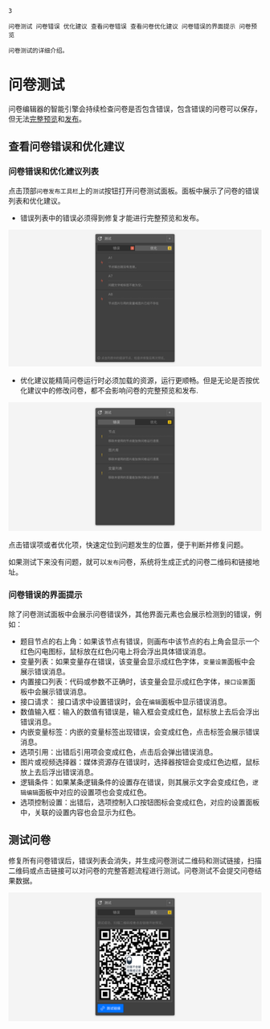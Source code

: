 ```index
3
```
```tag
问卷测试 问卷错误 优化建议 查看问卷错误 查看问卷优化建议 问卷错误的界面提示 问卷预览
```
```summary
问卷测试的详细介绍。
```
# 问卷测试

问卷编辑器的智能引擎会持续检查问卷是否包含错误，包含错误的问卷可以保存，但无法[完整预览](./02realTimeAndFullPreview.md)和[发布](../08publish/concept.md)。

## 查看问卷错误和优化建议

### 问卷错误和优化建议列表
点击顶部`问卷发布工具栏`上的`测试`按钮打开问卷测试面板。面板中展示了问卷的错误列表和优化建议。

+ 错误列表中的错误必须得到修复才能进行完整预览和发布。

<img src='./assets/03debugAndTest/error.png'>

+ 优化建议能精简问卷运行时必须加载的资源，运行更顺畅。但是无论是否按优化建议中的修改问卷，都不会影响问卷的完整预览和发布.
  
<img src='./assets/03debugAndTest/optimize.png'>

点击错误项或者优化项，快速定位到问题发生的位置，便于判断并修复问题。

如果测试下来没有问题，就可以`发布`问卷，系统将生成正式的问卷二维码和链接地址。

### 问卷错误的界面提示
除了问卷测试面板中会展示问卷错误外，其他界面元素也会展示检测到的错误，例如：
+ 题目节点的右上角：如果该节点有错误，则画布中该节点的右上角会显示一个红色闪电图标，鼠标放在红色闪电上将会浮出具体错误消息。
+ 变量列表：如果变量存在错误，该变量会显示成红色字体，`变量设置`面板中会展示错误消息。
+ 内置接口列表：代码或参数不正确时，该变量会显示成红色字体，`接口设置`面板中会展示错误消息。
+ 接口请求： 接口请求中设置错误时，会在`编辑`面板中显示错误消息。
+ 数值输入框：输入的数值有错误是，输入框会变成红色，鼠标放上去后会浮出错误消息。
+ 内嵌变量标签：内嵌的变量标签出现错误，会变成红色，点击标签会展示错误消息。
+ 选项引用：出错后引用项会变成红色，点击后会弹出错误消息。
+ 图片或视频选择器：媒体资源存在错误时，选择器按钮会变成红色边框，鼠标放上去后浮出错误消息。
+ 逻辑条件：如果某条逻辑条件的设置存在错误，则其展示文字会变成红色，`逻辑编辑`面板中对应的设置项也会变成红色。
+ 选项控制设置：出错后，选项控制入口按钮图标会变成红色，对应的设置面板中，关联的设置内容也会显示为红色。

## 测试问卷
修复所有问卷错误后，错误列表会消失，并生成问卷测试二维码和测试链接，扫描二维码或点击链接可以对问卷的完整答题流程进行测试。问卷测试不会提交问卷结果数据。

<img src='./assets/03debugAndTest/successful.png'>
